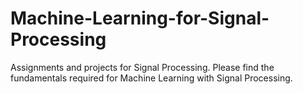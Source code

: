 # Machine-Learning-for-Signal-Processing
Assignments and projects for Signal Processing.
Please find the fundamentals required for Machine Learning with Signal Processing.
